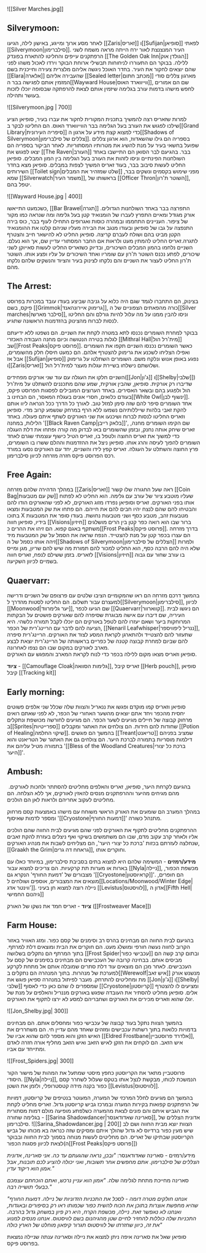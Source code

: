 
![[Silver Marches.jpg]]



## Silverymoon:


לאחר מסע ארוך ומייגע, באישון לילה, הגיעו [[Zaris|זאריס]] ו[[Sufijan|סופיאן]] לפאתי [[Silverymoon|סילברימון]]. העיר המנצנצת  לאור ירח הייתה מראה משמח לשני הרפתקנים עייפים והחליטו להתארח בפונדק [[The Golden Oak Inn|הגולדן אוק]] ללילה. בבוקר הם התעוררו לניחוחות תבשילי ארוחת הבוקר וירדו לאכול משהו לפני שהם יוצאים לחקור את העיר. בחדר האוכל ניגשה אליהם מלצרית צעירה וחייכנית בשם [[Elara|אלארה]] שהעבירה אליהם [[Sealed letter|מכתב חתום]] מארגון צללים סודי המזמין אותם לפגישה בבר ה[[Wayward House|ווייווארד האוס]], שם הם אמורים לחפש מישהו בדמות עורב בגלימה שיזמין אותם לצאת להרפתקה שבסופה יוכלו לזכות בעושר ותהילה. 

![[Silverymoon.jpg | 700]]

למרות שזאריס רצה להמשיך בתכנית המקורית לחקור את עברו בעיר, סופיאן הציע שילכו לפגוש את העורב בעל הגלימה בבר הווייווארד האוס. הם החליטו לבקר ב[[Grand Library|סיפריה העירונית]] כדי למצוא קצת מידע על ארגון ה[[Shadows of Silverymoon|צללים של סילברימון]]. בספריה הם גילו שהשאדווז, הוא ארגון צללים שפועל בחשאי בעיר על מנת להשיג את מטרותיו המסתוריות. לאחר הביקור בספריה הם יצאו לפגוש את [[The Raven|העורב]] בבר. בהגיעם לבר הסואן הם התיישבו באחד השולחנות הפינתיים וניסו לזהות את העורב בעל הגלימה בין המון המבלים. סופיאן החליט לעשות סיבוב בבר, בעוד זאריס המשיך לצפות במבלים. סופיאן מצא בחדר השירותים [[Toilet sign|שלט שמזהיר את המבלים]] מפני שימוש בקסמים ונשקים בבר, שמא [[Silverwatch|משמר העיר]], בראשותו של [[Officer Thron|השוטר ת'רון]], יטפל בהם. 

![[Wayward House.jpg | 400]]

כשכמעט התייאשו, [[Bar Brawel|תגרה]] התפרצה בבר באחד השולחנות הגדולים. אורק מגודל ומאיים התפרץ לעברו של הומנואיד קטן בעל גלימה ומה שנראה כמו מקור של ציפור. העניינים התחממו ובמהרה כוסות ואגרופים התחילו לעוף בבר, כוס בירה התנפצה על גבו של סופיאן ובעודו מנגב את הבירה מעליו שניהם קלטו את ההומנואיד הקטן מביט בהם ושולח לעברם קריצה. סופיאן החליט לא להישאר חייב והצטרף לתגרה.זאריס החליט להמתין מעט ולראות אם החבר המסתורי עדיין שם, אך הוא נעלם. השניים נלחמו בהמון המבלים השיכורים, ובדיוק כשזאריס החליט לעשות סאייוקן לשני שיכורים, לפתע נכנס השוטר ת'רון עם שומריו ואחד השיכורים על עליו ופצע אותו. השוטר ת'רון החליט לעצור את השניים והם נלקחו לצינוק בעיר והציוד והנשקים שלהם נלקחו מהם. 

## The Arrest:

בצינוק, הם התחברו לגמד שגם היה כלוא על גניבה שביצע בעודו עובד במכרות בפרוסט פיקס, בשם [[Grimmok|גרימוק איירונהאנד]], כורה מהפאתים הצפוניים של ה[[Silver marches|סילבר מארשז]], וניסו להבין ממנו על מה עלול להיות גורלם והם החליטו לנסות לברוח מהצינוק בהזדמנות הראשונה שתגיע. 

בבוקר למחרת השומרים נכנסו לתא במטרה לקחת את השניים. הם נשפטו ללא ידיעתם לגלות בטירה הנטושה וכיום מחנה העבודה האכזרי [[Mithral Hall|מית'רל הול]] שב[[Frost Peaks|פרוסט פיקס]]. כאשר השומרים נכנסו השניים תקפו את השומרים ואפילו הצליחו לשכנע את גרימוק להצטרף אלהם. הם כמעט חיסלו חלק מהשומרים, אבל אז [[Sufijan|סופיאן]] נפגע באופן אנוש ונלקח משם. השומרים השתלטו על גרימוק ו[[Zaris|זאריס]] ושלושתם נישלחו בשיירת עגלות מעצר למית'רל הול. 

השניים חלקו את העגלה עם עוד שני אורקים מפחידים([[Jon|ג'ון]] ו[[Shelby|שלבי]]) שדיברו רק אורקית. סופיאן, שהבין אורקית, שמע שהם מתכננים להשתלט על מית'רל הול ולפגוע בהם ובשאר האסירים. באחד הערוצים המובילים לפסגות הפרוסט פיקס, בעודם כלואים, חסרי אונים בעגלת המאסר, הם הבחינו ב[[White Owl|ינשוף לבן]]. אחד השומרים סיפר להם שזה סימן למזל טוב. לאורך כל הדרך ככל הנראה ליוו אותם להקת זאבי בלהות שייללותיהם נשמעו ללא הרף במרחק שנשמע קרוב מדי. סופיאן וזאריס החליטו לנסות לברוח ושיכנעו את שני האורקים לשתף איתם פעולה. באחד הלילות, במחנה '[[Black Raven Camp|בלאק רייבן]]', שם הקימו השומרים מחנה, זאריס שיחק אותה נחנק, ובזמן שהשומרים באו לבדוק מה קורה ופתחו את דלת העגלה כדי למשוך את זאריס החוצה ולטפל בו, זאריס הטיל כישוף עוצמתי שגרם לאחד השומרים להפוך לעיסה והרג אותו. סופיאן ניצל את ההזדמנות וההלם ששרו בו השומרים, פרץ החוצה והשתלט על העגלה. זאריס קפץ לידו והשניים, יחד עם האורקים נסעו במורד רכס הפרוסט פיקס חזרה מזרחה לכיוון סילברימון. 

## Free Again:

במהלך הדהירה שלהם מזרחה [[Zaris|זאריס]] ראה שעל החגורה שלו קשור [[Coin Bag|שק עם מטבעות]] שעליו מוטבע ציור של עורב עם גלימה. הוא החליט לא לפתוח אותו בפני האורקים. זאריס וסופיאן נפרדו מזוג האורקים, לא לפני שהאורקים הודו להם והבטיחו להם שהם לנצח יהיו חבים להם את חייהם. הם פתחו את שק המטבעות ומצאו בתוכו X מטבעות זהב, מטבע כסף ושני מטבעות נחושת. בעודו סופר את המטבעות בידיו, סופיאן חווה [[Visions|חיזיון]] ברור שבו הוא רואה כפר קטן בין הרים מושלגים משתקף באגם קפוא. הם זיהו את ההרים כ[[Frost Peaks|פרוסט פיקס]]. בדרך מזרחה הם עצרו בכפר קטן על מנת להצטייד. הנפח שראה את הסמל על שק המטבעות מיד זיהה אותו כסמל של ה[[Shadows of Silverymoon|הצללים של סילברימון]] ולמרות שלא היה להם הרבה כסף, הוא החליט למכור להם תמורת מה שיש להם שריון, מגן ומייס לזאריס. בזמן ששילם לנפח, זאריס חווה [[Visions|חיזיון]] בו עורב שחור עם גבוה בשמיים לכיוון השקיעה. 

## Quaervarr:

בהמשך דרכם מזרחה הם ראו שהמקומיים הציבו שלטים עם פרצופם של השניים ודרישה למעצרם עבור תשלום. הם החליטו לסטות מהדרך ל[[Silverymoon|סילברימון]], לכיוון [[Moonwood|יער גלימרווד]], שם הגיעו לכפר [[Quaervarr|קווארוור]]. הם ניגשו לבית העיריה, שם דיברו עם אישה מבוגרת שסיפרה להם שאורקים פושטים על הבקתות המרוחקות ביער ושאם יעזרו להם לטפל באורקים הם יוכלו לקבל תמורה כלשהי. היא הציעה להם לדבר עם הריינג'רית של הכפר, [[Nenaril Leafwhisper|ננריל ליפוויספר]], שתעזור להם להצטייד ולהתארגן לקראת המסע לצוד את האורקים. הריינג'רית סיפרה להם שביום למחרת קבוצה קטנה של כפריים בראשותה של הריינג'רית יוצאת לבצע מארב לאורקים במקום שבו הם נצפו לאחרונה.  
סופיאן וזאריס מצאו מקום ללילה בכפר כדי לנוח לקראת המארב והמפגש עם האורקים.

**ציוד** - [[Camouflage Cloak|גלימות הסוואה]], זאריס קיבל [[Herb pouch]], סופיאן קיבל [[Tracking kit]]

## Early morning:

סופיאן וזאריס קמו מוקדם ופגשו את ננאריל והצוות שלה שכלל שני אלפים פשוטים יחסית מהכפר ויחד אתם יוצאים מהשער האחורי של הכפר, לא לפני שאתם רואים מרחוק קבוצה של חיילים מגיעים לשער הכפר. הם מגיעים לחורשה מכושפת ונתקלים ב[[Sprites|ספרייטיות]] שחודות להם חידות. הם צולחים את האתגר ומקבלים [[Potion of Healing|שיקוי החלמה]]. בהמשך הם פוגשים [[Treant|טריאנט]] שמציב בפניהם דילמות מוסריות בתמורה לברכת היער. הם צולחים גם את האתגר של הטריאנט והוא בתמורה מטיל עליהם את '[[Bless of the Woodland Creatures|ברכת כל יצורי היער]]'.

## Ambush:

בהגיעם לקרחת היער, סופיאן, זאריס והאלפים מחליטים להסתתר ולחכות לאורקים.  מהם מגיחים מהיער וההרפתקנים מנסים להאזין לאורקים, אך ללא הצלחה. הם מחליטים לעקוב אחריהם ולראות לאן הם הולכים.

במהלך המערב הם שומעים את האורק הראשי משוחח עם מישהו באמצעות קסם מרחוק ומספר לדמות שאיסוף '[[Cryostone|דמעות החורף]]' מתנהל כשורה. 

ההרפתקנים מחליטים לתקוף את האורקים לפני שהם מגיעים לבית החווה שהם הולכים אליו ולאחר קרב עקוב מדם, שבו הם משתמשים בשיקוי ואף ניצלים בעזרת להקת זאבים שנחלצה לעזרתם בכזות 'ברכת כל יצורי היער', הם מצליחים לשבות את מנהיג האורקים, [[Graakh the Grim|גראחח דה גרים]], וחוקרים אותו. 

**מידע/רמזים** - המשימה שלהם היא למצוא בתים בסביבת סילברימון, במיוחד כאלו עם בארות או מערות תת קרקעיות. הם צריכים למצוא עבור [[Nyla|ניילה]], מכשפת הכפור, מצבורים של 'דמעת החורף' הנקרא גם '[[Cryostone|קראיוסטון]]'. הם חופרים, מוצאים את המצבורים, אוספים ושולחים ל[[Locations/Moonwood/Winter Edge|ווינטר אדג']]. ניילה רוצה למצוא חן בעיני [[Levistus|לוויסטוס]], אדון ה[[Fifth Hell|גיהנום החמישי]]

**ציוד** - זאריס חמד את נשקו של האורק ([[Frostweaver Mace]])

## Farm House:

בהגיעם לבית החווה הם מבחינים בהרס רב וסימנים של קסם כפור. ומזג האוויר באזור הקרוב לחווה נעשה חורפי ומושלג מעט. הם חוקרים את הבית ומוצאים דלת למרתף. בתוך המרתף הם נתקלים בשלושה [[Frost Spider|עכבישי כפור]] ובתום קרב קשה הם מביסים אותם. בבחינה קרובה של העכבישים הם מבחינים בסימנים של קסם על העכבישים. לאחר מכן הם מוצאים עוד דלת סתרים שמובלה אותם אל מתחת לקרקע למערכת של מנהרות. בתוך המנהרה הם נתקלים ב[[Werewolf|איש זאב]] מנשנש אורק מת ומחליטים להתרחק. מעבר לפיתול במנהרה ספיאן פוגש את [[Jon|ג'ון]] ו[[Shelby|שלבי]] שמספרים לו שהם כאן כדי לאסוף [[Cryostone|קריוסטון]] ומציעים לו להצטרף אלים. סופיאן מחליט להסתיר את העובדה שפגש באורקים מננריל והאלפים על מנת של יגלו שהוא וזאריס מכירים את האורקים ושחבריהם למסע לא ירצו לתקוף את האורקים. 

![[Jon_Shelby.jpg| 300]]

בהמשך הצוות נתקל בעוד קבוצה של עכבישי כפור ומחסלים אותם. הם מבחינים בדמויות כלואות בתוך רשתות עכבישים ומזהים שאחד מהם עדיין חי. הם משחררים את האיש הזקן והוא מספר להם שהוא אביו של [[Eldred Frostbane|אלדרד פרוסטביין]], איש הזאב. הם לוקחים את הזקן לאיש הזאב ואיש הזאב מחליף אורה חזרה לאדם ומתייחד עם אביו. 

![[Frost_Spiders.jpg| 300]]

פרוסטביין מתאר את הקריוסטון כחפץ מיסטי שמתעל את המהות של מישור הקור היסודי. [[Nyla|ניילה]], הנמשכת לכוחו, מבקשת לנצל אותו בטקס שעלול לשחרר קסם כפור בקנה מידה קטסטרופלי, ולזמן את השטן [[Levistus|לוויסטוס]].

בהמשך הם מגיעים לחלל המרכזי של המערה, המעוטר בנטיפים של קריוסטון, דמויות של הרפתקנים קפואות בקירות המערה ובמרכז גביש קריוסטון גדול. זאריס מחליט לקחת את הגביש איתם והם פונים לצאת מהמערה כשלפתע מופיעה מולם דמות מסתורית בגלימה שחורה - [[Sarina Shadowdancer|סארינה שאדודאנסר]], אדונית הצללים של סילברימון.
![[Sarina_Shadowdancer.jpg | 200]]
הצוות יוצא מבית החווה ושם לב שיש מעין כפור ברדיוס לא גדול שהולך איתם ומסיקים שזה כנראה בא מכוחו של גביש הקריוסטון שבתיקו של זאריס. הם מחליטים לעשות מנוחה בסמוך לבית החווה ובבוקר לצאת לכיוון פסגות הכפור(ה[[Frost Peaks|פרוסט פיקס]])

מידע/רמזים - סארינה שאדודאנסר: *"ובכן, נראה שהגעתם עד כה. אני סארינה, אדונית הצללים של סילברימון. אתם מחפשים אחר תשובות, ואני יכולה להציע לכם תובנות, אבל אמון הוא ריקוד עדין."*

סארינה מחייכת מתחת לגלימה שלה. *"אמון הוא עניין נרכש, ואתם הוכחתם עצמכם כבעלי תושייה רבה."*

*"אנחנו חולקים מטרה דומה - לסכל את התכניות הזדוניות של ניילה. דמעות החורף שהיא מחפשת אוצרות בתוכן את הכוח להשית כפור שכמותו ראו רק בסיפורים ובאגדות, ואנחנו לא נאפשר זאת. ניילה, מכשפת הקרח, היא רק פיון במשחק גדול בהרבה. התכניות שלה כוללות להחזיר לחיים שטן מהגיהנום בשם לוויסטוס. אנחנו מנסים למנוע את זה, כיוון שחזרתו של לוויסטוס תגרור קיפאון מוחלט של הארץ כולה"*

סופיאן שאל את סארינה איפה ניתן למצוא את ניילה וסארינה ענתה שניילה נמצאת בפרוסט פיקס.